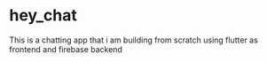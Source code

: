 # hey_chat
This is a chatting app that i am building from scratch using flutter as frontend and firebase backend
